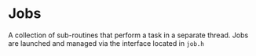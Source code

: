 # Jobs

A collection of sub-routines that perform a task in a separate thread. Jobs are launched and managed via the interface located in `job.h`
